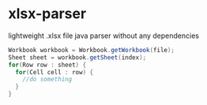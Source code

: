 # xlsx-parser
lightweight .xlsx file java parser without any dependencies
```java
Workbook workbook = Workbook.getWorkbook(file);
Sheet sheet = workbook.getSheet(index);
for(Row row : sheet) {
  for(Cell cell : row) {
    //do something
  }
}
```

